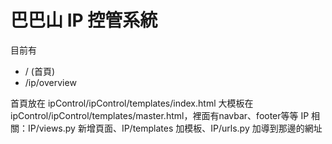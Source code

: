 # 巴巴山 IP 控管系統

目前有
- / (首頁)
- /ip/overview

首頁放在 ipControl/ipControl/templates/index.html
大模板在 ipControl/ipControl/templates/master.html，裡面有navbar、footer等等
IP 相關：IP/views.py 新增頁面、IP/templates 加模板、IP/urls.py 加導到那邊的網址

